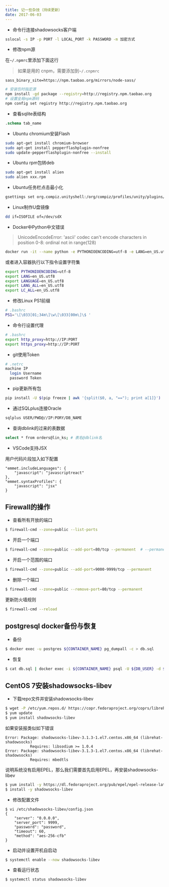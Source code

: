 ```yaml
---
title: 记一些杂技（持续更新）
date: 2017-06-03
---
```


- 命令行连接shadowsocks客户端

```bash
sslocal -s IP -p PORT -l LOCAL_PORT -k PASSWORD -m 加密方式
```

- 修改npm源

在`~/.npmrc`里添加下面这行

> 如果是用的 cnpm，需要添加到`~/.cnpmrc`
```test
sass_binary_site=https://npm.taobao.org/mirrors/node-sass/
```

```bash
# 安装包时指定源
npm install -gd package --registry=http://registry.npm.taobao.org
# 设置全局npm源码
npm config set registry http://registry.npm.taobao.org
```

- 查看sqlite表结构

```sql
.schema tab_name
```

- Ubuntu chromium安装Flash

```bash
sudo apt-get install chromium-browser
sudo apt-get install pepperflashplugin-nonfree
sudo update-pepperflashplugin-nonfree --install
```

- Ubuntu rpm包转deb

```bash
sudo apt-get install alien
sudo alien xxx.rpm
```

- Ubuntu任务栏点击最小化

```bash
gsettings set org.compiz.unityshell:/org/compiz/profiles/unity/plugins/unityshell/ launcher-minimize-window true
```

- Linux制作U盘镜像

```bash
dd if=ISOFILE of=/dev/sdX
```

- Docker中Python中文错误

> UnicodeEncodeError: 'ascii' codec can't encode characters in position 0-8: ordinal not in range(128)

```bash
docker run -it --name python -e PYTHONIOENCODING=utf-8 -e LANG=en_US.utf8 -e LANGUAGE=en_US.utf8 -e LANG_ALL=en_US.utf8 -e LC_ALL=en_US.utf8 centos /bin/bash
```

或者进入容器执行以下指令设置字符集

```bash
export PYTHONIOENCODING=utf-8
export LANG=en_US.utf8
export LANGUAGE=en_US.utf8
export LANG_ALL=en_US.utf8
export LC_ALL=en_US.utf8
```

- 修改Linux PS1前缀

```bash
# .bashrc
PS1='\[\033[01;34m\]\w\[\033[00m\]\$ '
```

- 命令行设置代理

```bash
# .bashrc
export http_proxy=http://IP:PORT
export https_proxy=http://IP:PORT
```

- git使用Token

```bash
# .netrc 
machine IP
  login Username
  password Token
```

- pip更新所有包

```bash
pip install -U $(pip freeze | awk '{split($0, a, "=="); print a[1]}')
```

- 通过SQLplus连接Oracle

```bash
sqlplus USER/PWD@//IP:PORY/DB_NAME
```

- 查询dblink的过来的表数据

```bash
select * from orders@lin_ks; # 表名@dblink名  
```

- VSCode支持JSX

用户代码片段加入如下配置

```
"emmet.includeLanguages": {
    "javascript": "javascriptreact"
},
"emmet.syntaxProfiles": {
    "javascript": "jsx"
}
```

## Firewall的操作

- 查看所有开放的端口

```bash
$ firewall-cmd --zone=public --list-ports
```

- 开启一个端口

```bash
$ firewall-cmd --zone=public --add-port=80/tcp --permanent  # --permanent永久生效，没有此参数重启后失效
```

- 开启一个范围的端口

```bash
$ firewall-cmd --zone=public --add-port=9000-9999/tcp --permanent
```

- 删除一个端口

```bash
$ firewall-cmd --zone=public --remove-port=80/tcp --permanent
```

更新防火墙规则

```bash
$ firewall-cmd --reload
```

## postgresql docker备份与恢复

- 备份

```bash
$ docker exec -u postgres ${CONTAINER_NAME} pg_dumpall -c > db.sql
```

- 恢复

```bash
$ cat db.sql | docker exec -i ${CONTAINER_NAME} psql -U ${DB_USER} -d ${DB_NAME}
```

## CentOS 7安装shadowsocks-libev

- 下载repo文件并安装shadowsocks-libev

```bash
$ wget -P /etc/yum.repos.d/ https://copr.fedoraproject.org/coprs/librehat/shadowsocks/repo/epel-7/librehat-shadowsocks-epel-7.repo
$ yum update
$ yum install shadowsocks-libev
```

如果安装报类似如下错误

```text
Error: Package: shadowsocks-libev-3.1.3-1.el7.centos.x86_64 (librehat-shadowsocks)
           Requires: libsodium >= 1.0.4
Error: Package: shadowsocks-libev-3.1.3-1.el7.centos.x86_64 (librehat-shadowsocks)
           Requires: mbedtls
```

说明系统没有启用EPEL，那么我们需要首先启用EPEL，再安装shadowsocks-libev

```bash
$ yum install -y https://dl.fedoraproject.org/pub/epel/epel-release-latest-7.noarch.rpm
$ install -y shadowsocks-libev
```

- 修改配置文件

```
$ vi /etc/shadowsocks-libev/config.json
{
    "server": "0.0.0.0",
    "server_port": 9999,
    "password": "password",
    "timeout": 60,
    "method": "aes-256-cfb"
}
```

- 启动并设置开机自启动

```bash
$ systemctl enable --now shadowsocks-libev
```

- 查看运行状态

```bash
$ systemctl status shadowsocks-libev
```
